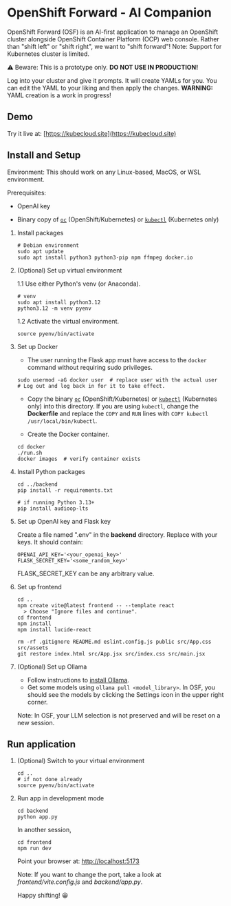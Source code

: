 # OpenShift Forward - AI Companion

OpenShift Forward (OSF) is an AI-first application to manage an OpenShift cluster alongside OpenShift Container Platform (OCP) web console.  Rather than "shift left" or "shift right", we want to "shift forward"!  Note: Support for Kubernetes cluster is limited.

&#x26a0; Beware: This is a prototype only.  **DO NOT USE IN PRODUCTION!**

Log into your cluster and give it prompts.  It will create YAMLs for you.  You can edit the YAML to your liking and then apply the changes.  **WARNING:** YAML creation is a work in progress!

## Demo

Try it live at: [https://kubecloud.site](https://kubecloud.site)

## Install and Setup

Environment: This should work on any Linux-based, MacOS, or WSL environment.

Prerequisites:
- OpenAI key

- Binary copy of [`oc`](https://docs.redhat.com/en/documentation/openshift_container_platform/4.18/html/cli_tools/openshift-cli-oc) (OpenShift/Kubernetes) or [`kubectl`](https://kubernetes.io/docs/tasks/tools/install-kubectl-linux/) (Kubernetes only)

1. Install packages
    ```
    # Debian environment
    sudo apt update
    sudo apt install python3 python3-pip npm ffmpeg docker.io
    ```

2. (Optional) Set up virtual environment

    1.1 Use either Python's venv (or Anaconda).

    ```
    # venv
    sudo apt install python3.12
    python3.12 -m venv pyenv
    ```

    1.2 Activate the virtual environment.

    ```
    source pyenv/bin/activate
    ```

3. Set up Docker

    - The user running the Flask app must have access to the `docker` command without requiring sudo privileges.
    ```
    sudo usermod -aG docker user  # replace user with the actual user
    # Log out and log back in for it to take effect.
    ```

    - Copy the binary [`oc`](https://docs.redhat.com/en/documentation/openshift_container_platform/4.18/html/cli_tools/openshift-cli-oc) (OpenShift/Kubernetes) or [`kubectl`](https://kubernetes.io/docs/tasks/tools/install-kubectl-linux/) (Kubernetes only) into this directory.  If you are using `kubectl`, change the **Dockerfile** and replace the `COPY` and `RUN` lines with `COPY kubectl /usr/local/bin/kubectl`.

    - Create the Docker container.
    ```
    cd docker
    ./run.sh
    docker images  # verify container exists
    ```

4. Install Python packages

    ```
    cd ../backend
    pip install -r requirements.txt

    # if running Python 3.13+
    pip install audioop-lts
    ```

5. Set up OpenAI key and Flask key

    Create a file named ".env" in the **backend** directory.  Replace with your keys.  It should contain:

    ```
    OPENAI_API_KEY='<your_openai_key>'
    FLASK_SECRET_KEY='<some_random_key>'
    ```

    FLASK_SECRET_KEY can be any arbitrary value.

6. Set up frontend

    ```
    cd ..
    npm create vite@latest frontend -- --template react
      > Choose "Ignore files and continue".
    cd frontend
    npm install
    npm install lucide-react

    rm -rf .gitignore README.md eslint.config.js public src/App.css src/assets
    git restore index.html src/App.jsx src/index.css src/main.jsx
    ```

7. (Optional) Set up Ollama

    - Follow instructions to [install Ollama](https://github.com/ollama/ollama).
    - Get some models using `ollama pull <model_library>`.  In OSF, you should see the models by clicking the Settings icon in the upper right corner.

    Note: In OSF, your LLM selection is not preserved and will be reset on a new session.


## Run application

1. (Optional) Switch to your virtual environment

    ```
    cd ..
    # if not done already
    source pyenv/bin/activate
    ```

2. Run app in development mode

    ```
    cd backend
    python app.py
    ```

    In another session,

    ```
    cd frontend
    npm run dev
    ```

    Point your browser at: [http://localhost:5173](http://localhost:5173)

    Note: If you want to change the port, take a look at _frontend/vite.config.js_ and _backend/app.py_.

    Happy shifting! &#x1f600;
